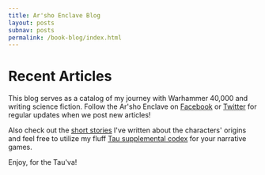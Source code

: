 ```yaml
---
title: Ar'sho Enclave Blog
layout: posts
subnav: posts
permalink: /book-blog/index.html
---
```


# Recent Articles

This blog serves as a catalog of my journey with Warhammer 40,000 and writing science fiction. Follow the Ar'sho Enclave on [Facebook](https://www.facebook.com/Arsho-Enclave-171552993545731/) or [Twitter](https://www.twitter.com/arshoenclave) for regular updates when we post new articles! 

Also check out the [short stories](/stories/) I've written about the characters' origins and feel free to utilize my fluff [Tau supplemental codex](/codex/) for your narrative games. 

Enjoy, for the Tau'va!
